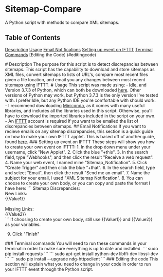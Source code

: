 # Sitemap-Compare
A Python script with methods to compare XML sitemaps.

## Table of Contents  
[Description](#discription)
[Usage](#usage) 
[Email Notifications](#emailnotif)
[Setting up event on IFTTT](#iftttevent)
[Terminal Commands](#terminalcommands)
[Editing the Code] (#editingcode)

<a name="discription"/>
# Description
The purpose for this script is to detect discrepancies between sitemaps.  This script has the capability to download and store sitemaps as XML files, convert sitemaps to lists of URL's, compare most recent files given a file location, and email you any changes between most recent sitemaps using IFTTT.


<a name="usage"/>
# Usage
This script was made using:
 - <a href="https://docs.python.org/3/library/idle.html">Idle</a>, and Version 3.7.3 of Python, which can both be downloaded <a href="https://www.python.org/downloads/">here</a>. Other versions of Python may work, but Python 3.7.3 is the only version I've tested with.  I prefer Idle, but any Python IDE you're comfortable with should work.
 - I recommend downloading <a href="https://docs.conda.io/en/latest/miniconda.html">Miniconda</a>, as it comes with many useful libraries, and includes all the libraries used in this script.  Otherwise, you'll have to download the imported libraries included in the script on your own.
 - An <a href="https://ifttt.com/discover">IFTTT</a> account is required if you want to be emailed the list of discrepancies between sitemaps.  


<a name="emailnotif"/>
## Email Notifications
If you want to recieve emails on any sitemap discrepancies, this section is a quick guide on how to make your own IFTTT applet.  This is based off of another guide, found <a href="https://anthscomputercave.com/tutorials/ifttt/using_ifttt_web_request_email.html">here</a>.

<a name="iftttevent"/>
### Setting up event on IFTTT
These steps will show you how to create your own event on IFTTT:
1. In the drop down menu under your username, click "New Applet".
2. Click the blue "+this".
3. In the search field, type "Webhooks", and then click the result "Receive a web request".
4. Name your web event, I named mine "Sitemap_Notification".
5. Click "Create Trigger" and then click the blue "+that".
6. In the search field, type and select "Email", then click the result "Send me an email".
7. Name the subject for your email, I used "XML Sitemap Notification".
8. You can choose to create your own body, or you can copy and paste the format I have here: 
```
Sitemap Discrepancies:<br>
New Links:<br>
{{Value1}}<br><br>
Missing Links:<br>
{{Value2}}<br>
```
If choosing to create your own body, still use {{Value1}} and {{Value2}} as your variables.

9. Click "Finish"


<a name="terminalcommands"/>
### Terminal commands
You will need to run these commands in your terminal in order to make sure everything is up to date and installed.
```
sudo pip install requests
```
```
sudo apt-get install python-dev libffi-dev libssl-dev
```
```
sudo pip install --upgrade ndg-httpsclient
```

<a name="edittingcode"/>
### Editing the code
This section will explain what you need to change in your code in order to run your IFTTT event through the Python script.
